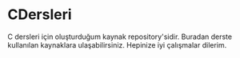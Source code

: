 # CDersleri
C dersleri için oluşturduğum kaynak repository'sidir. Buradan derste kullanılan kaynaklara ulaşabilirsiniz. Hepinize iyi çalışmalar dilerim.
